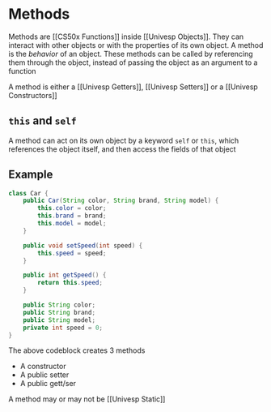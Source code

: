 # Methods
Methods are [[CS50x Functions]] inside [[Univesp Objects]]. They can interact with other objects or with the properties of its own object. A method is the *behavior* of an object.
These methods can be called by referencing them through the object, instead of passing the object as an argument to a function

A method is either a [[Univesp Getters]], [[Univesp Setters]] or a [[Univesp Constructors]]

## `this` and `self`
A method can act on its own object by a keyword `self` or `this`, which references the object itself, and then access the fields of that object

## Example

```java
class Car {
    public Car(String color, String brand, String model) {
        this.color = color;
        this.brand = brand;
        this.model = model;
    }

    public void setSpeed(int speed) {
        this.speed = speed;
    }

    public int getSpeed() {
        return this.speed;
    }

    public String color; 
    public String brand;
    public String model;
    private int speed = 0;
}
```

The above codeblock creates 3 methods
- A constructor
- A public setter
- A public gett/ser

A method may or may not be [[Univesp Static]]
